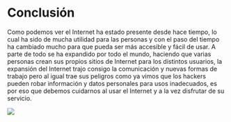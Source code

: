 # Conclusión 

Como podemos ver el Internet ha estado presente desde hace tiempo, lo cual ha sido de mucha utilidad para las personas y con el paso del tiempo ha cambiado mucho para que pueda ser más accesible y fácil de usar. A parte de todo se ha expandido por todo el mundo, haciendo que varias personas crean sus propios sitios de Internet para los distintos usuarios, la expansión del Internet trajo consigo la comunicación y nuevas formas de trabajo pero al igual trae sus peligros como ya vimos que los hackers pueden robar información y datos personales para usos inadecuados, es por eso que debemos cuidarnos al usar el Internet y a la vez disfrutar de su servicio.

![](https://storage.googleapis.com/mmc-elcaribe-bucket/uploads/2017/12/5fe4be26-internet.jpg)
